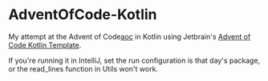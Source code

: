 # AdventOfCode-Kotlin

My attempt at the Advent of Code[aoc] in Kotlin using Jetbrain's [Advent of Code Kotlin Template][template].

If you're running it in IntelliJ, set the run configuration is that day's package, or the read_lines function in Utils
won't work.

[aoc]: https://adventofcode.com
[template]: https://github.com/kotlin-hands-on/advent-of-code-kotlin-template
